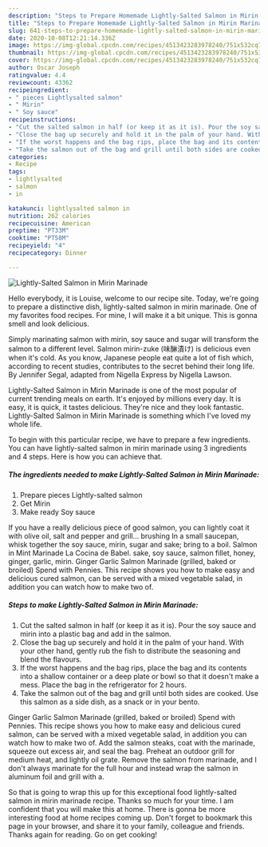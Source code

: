 ```yaml
---
description: "Steps to Prepare Homemade Lightly-Salted Salmon in Mirin Marinade"
title: "Steps to Prepare Homemade Lightly-Salted Salmon in Mirin Marinade"
slug: 641-steps-to-prepare-homemade-lightly-salted-salmon-in-mirin-marinade
date: 2020-10-08T12:21:14.336Z
image: https://img-global.cpcdn.com/recipes/4513423283978240/751x532cq70/lightly-salted-salmon-in-mirin-marinade-recipe-main-photo.jpg
thumbnail: https://img-global.cpcdn.com/recipes/4513423283978240/751x532cq70/lightly-salted-salmon-in-mirin-marinade-recipe-main-photo.jpg
cover: https://img-global.cpcdn.com/recipes/4513423283978240/751x532cq70/lightly-salted-salmon-in-mirin-marinade-recipe-main-photo.jpg
author: Oscar Joseph
ratingvalue: 4.4
reviewcount: 43362
recipeingredient:
- " pieces Lightlysalted salmon"
- " Mirin"
- " Soy sauce"
recipeinstructions:
- "Cut the salted salmon in half (or keep it as it is). Pour the soy sauce and mirin into a plastic bag and add in the salmon."
- "Close the bag up securely and hold it in the palm of your hand. With your other hand, gently rub the fish to distribute the seasoning and blend the flavours."
- "If the worst happens and the bag rips, place the bag and its contents into a shallow container or a deep plate or bowl so that it doesn&#39;t make a mess. Place the bag in the refrigerator for 2 hours."
- "Take the salmon out of the bag and grill until both sides are cooked. Use this salmon as a side dish, as a snack or in your bento."
categories:
- Recipe
tags:
- lightlysalted
- salmon
- in

katakunci: lightlysalted salmon in 
nutrition: 262 calories
recipecuisine: American
preptime: "PT33M"
cooktime: "PT58M"
recipeyield: "4"
recipecategory: Dinner

---
```



![Lightly-Salted Salmon in Mirin Marinade](https://img-global.cpcdn.com/recipes/4513423283978240/751x532cq70/lightly-salted-salmon-in-mirin-marinade-recipe-main-photo.jpg)

Hello everybody, it is Louise, welcome to our recipe site. Today, we're going to prepare a distinctive dish, lightly-salted salmon in mirin marinade. One of my favorites food recipes. For mine, I will make it a bit unique. This is gonna smell and look delicious.

Simply marinating salmon with mirin, soy sauce and sugar will transform the salmon to a different level. Salmon mirin-zuke (味醂漬け) is delicious even when it&#39;s cold. As you know, Japanese people eat quite a lot of fish which, according to recent studies, contributes to the secret behind their long life. By Jennifer Segal, adapted from Nigella Express by Nigella Lawson.

Lightly-Salted Salmon in Mirin Marinade is one of the most popular of current trending meals on earth. It's enjoyed by millions every day. It is easy, it is quick, it tastes delicious. They're nice and they look fantastic. Lightly-Salted Salmon in Mirin Marinade is something which I've loved my whole life.


To begin with this particular recipe, we have to prepare a few ingredients. You can have lightly-salted salmon in mirin marinade using 3 ingredients and 4 steps. Here is how you can achieve that.

<!--inarticleads1-->

##### The ingredients needed to make Lightly-Salted Salmon in Mirin Marinade:

1. Prepare  pieces Lightly-salted salmon
1. Get  Mirin
1. Make ready  Soy sauce


If you have a really delicious piece of good salmon, you can lightly coat it with olive oil, salt and pepper and grill… brushing In a small saucepan, whisk together the soy sauce, mirin, sugar and sake; bring to a boil. Salmon in Mint Marinade La Cocina de Babel. sake, soy sauce, salmon fillet, honey, ginger, garlic, mirin. Ginger Garlic Salmon Marinade (grilled, baked or broiled) Spend with Pennies. This recipe shows you how to make easy and delicious cured salmon, can be served with a mixed vegetable salad, in addition you can watch how to make two of. 

<!--inarticleads2-->

##### Steps to make Lightly-Salted Salmon in Mirin Marinade:

1. Cut the salted salmon in half (or keep it as it is). Pour the soy sauce and mirin into a plastic bag and add in the salmon.
1. Close the bag up securely and hold it in the palm of your hand. With your other hand, gently rub the fish to distribute the seasoning and blend the flavours.
1. If the worst happens and the bag rips, place the bag and its contents into a shallow container or a deep plate or bowl so that it doesn&#39;t make a mess. Place the bag in the refrigerator for 2 hours.
1. Take the salmon out of the bag and grill until both sides are cooked. Use this salmon as a side dish, as a snack or in your bento.


Ginger Garlic Salmon Marinade (grilled, baked or broiled) Spend with Pennies. This recipe shows you how to make easy and delicious cured salmon, can be served with a mixed vegetable salad, in addition you can watch how to make two of. Add the salmon steaks, coat with the marinade, squeeze out excess air, and seal the bag. Preheat an outdoor grill for medium heat, and lightly oil grate. Remove the salmon from marinade, and I don&#39;t always marinate for the full hour and instead wrap the salmon in aluminum foil and grill with a. 

So that is going to wrap this up for this exceptional food lightly-salted salmon in mirin marinade recipe. Thanks so much for your time. I am confident that you will make this at home. There is gonna be more interesting food at home recipes coming up. Don't forget to bookmark this page in your browser, and share it to your family, colleague and friends. Thanks again for reading. Go on get cooking!
